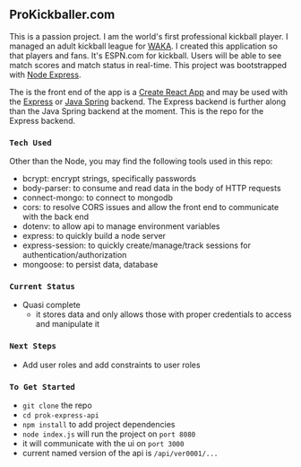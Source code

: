 ## ProKickballer.com
This is a passion project. I am the world's first professional kickball player. I managed an adult kickball league for [WAKA](http://bit.ly/2Z3kKuw). I created this application so that players and fans. It's ESPN.com for kickball. Users will be able to see match scores and match status in real-time.
This project was bootstrapped with [Node Express](http://bit.ly/2U6uy33).

The is the front end of the app is a [Create React App](https://github.com/facebook/create-react-app) and may be used with the [Express](http://bit.ly/2YnxYln) or [Java Spring](http://bit.ly/2Z1VZyT) backend. The Express backend is further along than the Java Spring backend at the moment. This is the repo for the Express backend.

### `Tech Used`
Other than the Node, you may find the following tools used in this repo:
- bcrypt: encrypt strings, specifically passwords
- body-parser: to consume and read data in the body of HTTP requests
- connect-mongo: to connect to mongodb
- cors: to resolve CORS issues and allow the front end to communicate with the back end
- dotenv: to allow api to manage environment variables
- express: to quickly build a node server
- express-session: to quickly create/manage/track sessions for authentication/authorization
- mongoose: to persist data, database

### `Current Status`
- Quasi complete
  - it stores data and only allows those with proper credentials to access and manipulate it

### `Next Steps`
- Add user roles and add constraints to user roles

### `To Get Started`
- `git clone` the repo
- `cd prok-express-api`
- `npm install` to add project dependencies
- `node index.js` will run the project on `port 8080`
- it will communicate with the ui on `port 3000`
- current named version of the api is `/api/ver0001/...`
